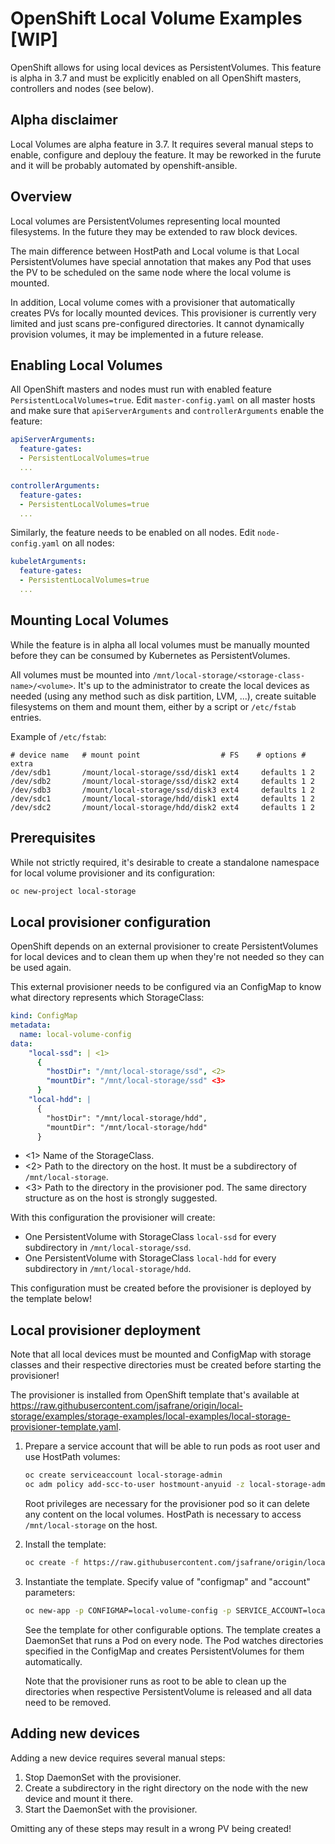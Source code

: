 # OpenShift Local Volume Examples  [WIP]

OpenShift allows for using local devices as PersistentVolumes.
This feature is alpha in 3.7 and must be explicitly enabled on all OpenShift
masters, controllers and nodes (see below).

## Alpha disclaimer

Local Volumes are alpha feature in 3.7. It requires several manual steps to
enable, configure and deplouy the feature. It may be reworked in the furute and
it will be probably automated by openshift-ansible.


## Overview
Local volumes are PersistentVolumes representing local mounted filesystems.
In the future they may be extended to raw block devices.

The main difference between HostPath and Local volume is that Local
PersistentVolumes have special annotation that makes any Pod that uses the PV
to be scheduled on the same node where the local volume is mounted.

In addition, Local volume comes with a provisioner that automatically creates
PVs for locally mounted devices. This provisioner is currently very limited
and just scans pre-configured directories. It cannot dynamically provision
volumes, it may be implemented in a future release.

## Enabling Local Volumes

All OpenShift masters and nodes must run with enabled feature
`PersistentLocalVolumes=true`. Edit `master-config.yaml` on all master hosts and
make sure that `apiServerArguments` and `controllerArguments` enable the feature:

```yaml
apiServerArguments:
  feature-gates:
  - PersistentLocalVolumes=true
  ...

controllerArguments:
  feature-gates:
  - PersistentLocalVolumes=true
  ...
```

Similarly, the feature needs to be enabled on all nodes. Edit `node-config.yaml`
on all nodes:

```yaml
kubeletArguments:
  feature-gates:
  - PersistentLocalVolumes=true
  ...
```

## Mounting Local Volumes

While the feature is in alpha all local volumes must be manually mounted before
they can be consumed by Kubernetes as PersistentVolumes.

All volumes must be mounted into
`/mnt/local-storage/<storage-class-name>/<volume>`. It's up to the administrator
to create the local devices as needed (using any method such as disk partition,
LVM, ...), create suitable filesystems on them and mount them, either by a
script or `/etc/fstab` entries.

Example of `/etc/fstab`:
```
# device name   # mount point                  # FS    # options # extra
/dev/sdb1       /mount/local-storage/ssd/disk1 ext4     defaults 1 2
/dev/sdb2       /mount/local-storage/ssd/disk2 ext4     defaults 1 2
/dev/sdb3       /mount/local-storage/ssd/disk3 ext4     defaults 1 2
/dev/sdc1       /mount/local-storage/hdd/disk1 ext4     defaults 1 2
/dev/sdc2       /mount/local-storage/hdd/disk2 ext4     defaults 1 2
```

## Prerequisites

While not strictly required, it's desirable to create a standalone namespace
for local volume provisioner and its configuration:

```bash
oc new-project local-storage
```

## Local provisioner configuration

OpenShift depends on an external provisioner to create PersistentVolumes for
local devices and to clean them up when they're not needed so they can be used
again.

This external provisioner needs to be configured via an ConfigMap to know what
directory represents which StorageClass:

```yaml
kind: ConfigMap
metadata:
  name: local-volume-config
data:
    "local-ssd": | <1>
      {
        "hostDir": "/mnt/local-storage/ssd", <2>
        "mountDir": "/mnt/local-storage/ssd" <3>
      }
    "local-hdd": |
      {
        "hostDir": "/mnt/local-storage/hdd",
        "mountDir": "/mnt/local-storage/hdd"
      }
```
* <1> Name of the StorageClass.
* <2> Path to the directory on the host. It must be a subdirectory of `/mnt/local-storage`.
* <3> Path to the directory in the provisioner pod. The same directory structure
  as on the host is strongly suggested.

With this configuration the provisioner will create:
* One PersistentVolume with StorageClass `local-ssd` for every subdirectory in `/mnt/local-storage/ssd`.
* One PersistentVolume with StorageClass `local-hdd` for every subdirectory in `/mnt/local-storage/hdd`.

This configuration must be created before the provisioner is deployed by the
template below!

## Local provisioner deployment

Note that all local devices must be mounted and ConfigMap with storage classes
and their respective directories must be created before starting the
provisioner!

The provisioner is installed from OpenShift template that's available at https://raw.githubusercontent.com/jsafrane/origin/local-storage/examples/storage-examples/local-examples/local-storage-provisioner-template.yaml.

1. Prepare a service account that will be able to run pods as root user and use
   HostPath volumes:
   ```bash
   oc create serviceaccount local-storage-admin
   oc adm policy add-scc-to-user hostmount-anyuid -z local-storage-admin
   ```
   Root privileges are necessary for the provisioner pod so it can delete any
   content on the local volumes. HostPath is necessary to access
   `/mnt/local-storage` on the host.

2. Install the template:
   ```bash
   oc create -f https://raw.githubusercontent.com/jsafrane/origin/local-storage/examples/storage-examples/local-examples/local-storage-provisioner-template.yaml
   ```
3. Instantiate the template. Specify value of "configmap" and "account"
   parameters:
   ```bash
   oc new-app -p CONFIGMAP=local-volume-config -p SERVICE_ACCOUNT=local-storage-admin -p NAMESPACE=local-storage local-storage-provisioner
   ```
   See the template for other configurable options.
   The template creates a DaemonSet that runs a Pod on every node. The Pod
   watches directories specified in the ConfigMap and creates PersistentVolumes
   for them automatically.

   Note that the provisioner runs as root to be able to clean up the directories
   when respective PersistentVolume is released and all data need to be removed.

## Adding new devices

Adding a new device requires several manual steps:

1. Stop DaemonSet with the provisioner.
2. Create a subdirectory in the right directory on the node with the new device
   and mount it there.
3. Start the DaemonSet with the provisioner.

Omitting any of these steps may result in a wrong PV being created!
